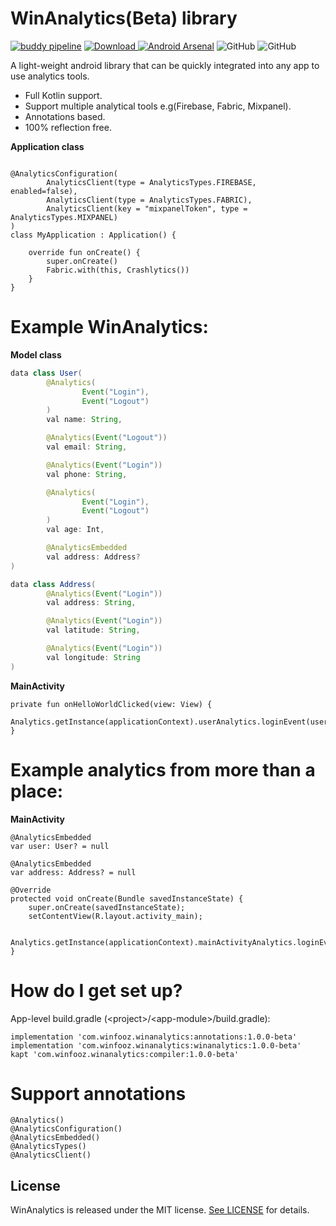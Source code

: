 # WinAnalytics(Beta) library
[![buddy pipeline](https://app.buddy.works/mohamednayef95/winanalytics-1/pipelines/pipeline/158574/badge.svg?token=071324226326a701b263c3a2755acc1f179227f6bb2f1d11c84cbbfd3e77c732 "buddy pipeline")](https://app.buddy.works/mohamednayef95/winanalytics-1/pipelines/pipeline/158574) [ ![Download](https://api.bintray.com/packages/mnayef95/WinAnalytics/com.winfooz.winanalytics%3Awinanalytics/images/download.svg) ](https://bintray.com/mnayef95/WinAnalytics/com.winfooz.winanalytics%3Awinanalytics/_latestVersion) [![Android Arsenal](https://img.shields.io/badge/Android%20Arsenal-WinAnalytics-brightgreen.svg?style=flat)](https://android-arsenal.com/details/1/7197) ![GitHub](https://img.shields.io/github/license/mashape/apistatus.svg) ![GitHub](https://img.shields.io/badge/Support-Kotlin%20%7C%20Java-lightgrey.svg)

A light-weight android library that can be quickly integrated into any app to use analytics tools.
- Full Kotlin support.
- Support multiple analytical tools e.g(Firebase, Fabric, Mixpanel).
- Annotations based.
- 100% reflection free.

**Application class**
```

@AnalyticsConfiguration(
        AnalyticsClient(type = AnalyticsTypes.FIREBASE, enabled=false),
        AnalyticsClient(type = AnalyticsTypes.FABRIC),
        AnalyticsClient(key = "mixpanelToken", type = AnalyticsTypes.MIXPANEL)
)
class MyApplication : Application() {

    override fun onCreate() {
        super.onCreate()
        Fabric.with(this, Crashlytics())
    }
}
```

# Example WinAnalytics:

**Model class**
```Java
data class User(
        @Analytics(
                Event("Login"),
                Event("Logout")
        )
        val name: String,

        @Analytics(Event("Logout"))
        val email: String,

        @Analytics(Event("Login"))
        val phone: String,

        @Analytics(
                Event("Login"),
                Event("Logout")
        )
        val age: Int,

        @AnalyticsEmbedded
        val address: Address?
)

data class Address(
        @Analytics(Event("Login"))
        val address: String,

        @Analytics(Event("Login"))
        val latitude: String,

        @Analytics(Event("Login"))
        val longitude: String
)
```

**MainActivity**
```
private fun onHelloWorldClicked(view: View) {
    Analytics.getInstance(applicationContext).userAnalytics.loginEvent(user)
}
```

# Example analytics from more than a place:

**MainActivity**
```
@AnalyticsEmbedded
var user: User? = null

@AnalyticsEmbedded
var address: Address? = null

@Override
protected void onCreate(Bundle savedInstanceState) {
    super.onCreate(savedInstanceState);
    setContentView(R.layout.activity_main);

    Analytics.getInstance(applicationContext).mainActivityAnalytics.loginEvent(this)
}
```

# How do I get set up?
App-level build.gradle \(\<project>/\<app-module>/build.gradle):

```
implementation 'com.winfooz.winanalytics:annotations:1.0.0-beta'
implementation 'com.winfooz.winanalytics:winanalytics:1.0.0-beta'
kapt 'com.winfooz.winanalytics:compiler:1.0.0-beta'
```

# Support annotations
```
@Analytics()
@AnalyticsConfiguration()
@AnalyticsEmbedded()
@AnalyticsTypes()
@AnalyticsClient()
```
## License

WinAnalytics is released under the MIT license. [See LICENSE](https://github.com/Winfooz/WinAnalytics/blob/master/LICENSE) for details.
